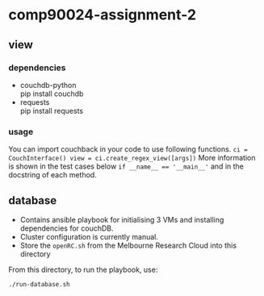 # comp90024-assignment-2

## view

### dependencies

* couchdb-python  
pip install couchdb
* requests  
pip install requests

### usage

You can import couchback in your code to use following functions.
`ci = CouchInterface()
view = ci.create_regex_view([args])`
More information is shown in the test cases below `if __name__ == '__main__'` and in the docstring of each method.

## database

- Contains ansible playbook for initialising 3 VMs and installing dependencies for couchDB.
- Cluster configuration is currently manual.
- Store the `openRC.sh` from the Melbourne Research Cloud into this directory
 
From this directory, to run the playbook, use:

```bash
./run-database.sh
```

